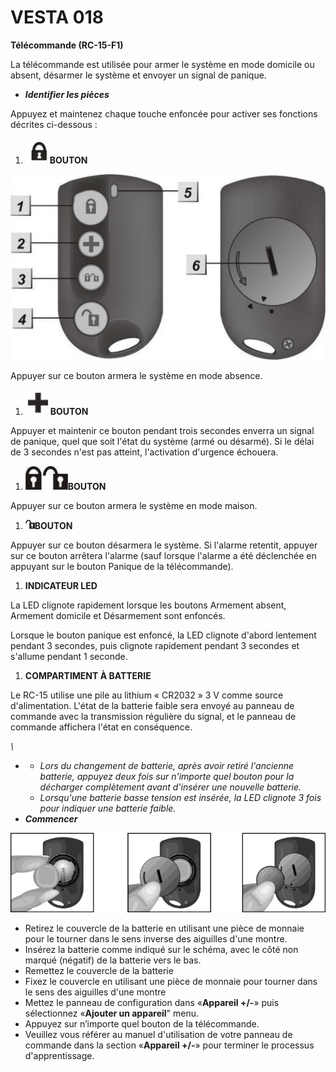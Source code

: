 # VESTA 018

**Télécommande (RC-15-F1)**

La télécommande est utilisée pour armer le système en mode domicile ou absent, désarmer le système et envoyer un signal de panique.

-   _**Identifier les pièces**_

Appuyez et maintenez chaque touche enfoncée pour activer ses fonctions décrites ci-dessous :

1.  ![](<.gitbook/assets/0 (26).jpeg>)**BOUTON**

![](<.gitbook/assets/1 (19).jpeg>)

Appuyer sur ce bouton armera le système en mode absence.

1.  ![](<.gitbook/assets/2 (18).jpeg>)**BOUTON**

Appuyer et maintenir ce bouton pendant trois secondes enverra un signal de panique, quel que soit l'état du système (armé ou désarmé). Si le délai de 3 secondes n'est pas atteint, l'activation d'urgence échouera.

1.  ![](<.gitbook/assets/3 (17).jpeg>)**BOUTON**

Appuyer sur ce bouton armera le système en mode maison.

1.  ![](<.gitbook/assets/4 (17).jpeg>)**BOUTON**

Appuyer sur ce bouton désarmera le système. Si l'alarme retentit, appuyer sur ce bouton arrêtera l'alarme (sauf lorsque l'alarme a été déclenchée en appuyant sur le bouton Panique de la télécommande).

1.  **INDICATEUR LED**

La LED clignote rapidement lorsque les boutons Armement absent, Armement domicile et Désarmement sont enfoncés.

Lorsque le bouton panique est enfoncé, la LED clignote d'abord lentement pendant 3 secondes, puis clignote rapidement pendant 3 secondes et s'allume pendant 1 seconde.

1.  **COMPARTIMENT À BATTERIE**

Le RC-15 utilise une pile au lithium « CR2032 » 3 V comme source d'alimentation. L'état de la batterie faible sera envoyé au panneau de commande avec la transmission régulière du signal, et le panneau de commande affichera l'état en conséquence.

_\\<NOTE>_

-   -   _Lors du changement de batterie, après avoir retiré l'ancienne batterie, appuyez deux fois sur n'importe quel bouton pour la décharger complètement avant d'insérer une nouvelle batterie._
    -   _Lorsqu'une batterie basse tension est insérée, la LED clignote 3 fois pour indiquer une batterie faible._
-   _**Commencer**_

![](<.gitbook/assets/5 (25).png>)

-   Retirez le couvercle de la batterie en utilisant une pièce de monnaie pour le tourner dans le sens inverse des aiguilles d'une montre.
-   Insérez la batterie comme indiqué sur le schéma, avec le côté non marqué (négatif) de la batterie vers le bas.
-   Remettez le couvercle de la batterie
-   Fixez le couvercle en utilisant une pièce de monnaie pour tourner dans le sens des aiguilles d'une montre
-   Mettez le panneau de configuration dans «**Appareil +/-**» puis sélectionnez «**Ajouter un appareil**" menu.
-   Appuyez sur n’importe quel bouton de la télécommande.
-   Veuillez vous référer au manuel d'utilisation de votre panneau de commande dans la section «**Appareil +/-**» pour terminer le processus d'apprentissage.
